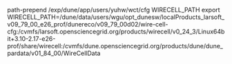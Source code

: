 path-prepend /exp/dune/app/users/yuhw/wct/cfg WIRECELL_PATH
export WIRECELL_PATH=/dune/data/users/wgu/opt_dunesw/localProducts_larsoft_v09_79_00_e26_prof/dunereco/v09_79_00d02/wire-cell-cfg:/cvmfs/larsoft.opensciencegrid.org/products/wirecell/v0_24_3/Linux64bit+3.10-2.17-e26-prof/share/wirecell:/cvmfs/dune.opensciencegrid.org/products/dune/dune_pardata/v01_84_00/WireCellData
